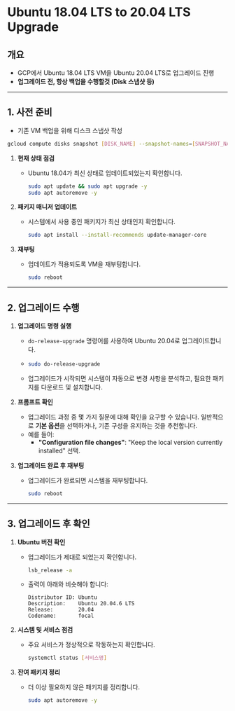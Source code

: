 # Ubuntu 18.04 LTS to 20.04 LTS Upgrade
## 개요 
- GCP에서 Ubuntu 18.04 LTS VM을 Ubuntu 20.04 LTS로 업그레이드 진행 
- **업그레이드 전, 항상 백업을 수행할것 (Disk 스냅샷 등)**

---

## **1. 사전 준비**
* 기존 VM 백업을 위해 디스크 스냅샷 작성
```bash
gcloud compute disks snapshot [DISK_NAME] --snapshot-names=[SNAPSHOT_NAME]
```

1. **현재 상태 점검**
   - Ubuntu 18.04가 최신 상태로 업데이트되었는지 확인합니다.
     ```bash
     sudo apt update && sudo apt upgrade -y
     sudo apt autoremove -y
     ```

2. **패키지 매니저 업데이트**
   - 시스템에서 사용 중인 패키지가 최신 상태인지 확인합니다.
     ```bash
     sudo apt install --install-recommends update-manager-core
     ```

3. **재부팅**
   - 업데이트가 적용되도록 VM을 재부팅합니다.
     ```bash
     sudo reboot
     ```

---

## **2. 업그레이드 수행**
1. **업그레이드 명령 실행**
   - `do-release-upgrade` 명령어를 사용하여 Ubuntu 20.04로 업그레이드합니다.
   - 
     ```bash
     sudo do-release-upgrade
     ```
   - 업그레이드가 시작되면 시스템이 자동으로 변경 사항을 분석하고, 필요한 패키지를 다운로드 및 설치합니다.

2. **프롬프트 확인**
   - 업그레이드 과정 중 몇 가지 질문에 대해 확인을 요구할 수 있습니다. 일반적으로 **기본 옵션**을 선택하거나, 기존 구성을 유지하는 것을 추천합니다.
   - 예를 들어:
     - **"Configuration file changes"**: "Keep the local version currently installed" 선택.

3. **업그레이드 완료 후 재부팅**
   - 업그레이드가 완료되면 시스템을 재부팅합니다.
     ```bash
     sudo reboot
     ```

---

## **3. 업그레이드 후 확인**
1. **Ubuntu 버전 확인**
   - 업그레이드가 제대로 되었는지 확인합니다.
     ```bash
     lsb_release -a
     ```
   - 출력이 아래와 비슷해야 합니다:
     ```
     Distributor ID: Ubuntu
     Description:    Ubuntu 20.04.6 LTS
     Release:        20.04
     Codename:       focal
     ```

2. **시스템 및 서비스 점검**
   - 주요 서비스가 정상적으로 작동하는지 확인합니다.
     ```bash
     systemctl status [서비스명]
     ```

3. **잔여 패키지 정리**
   - 더 이상 필요하지 않은 패키지를 정리합니다.
     ```bash
     sudo apt autoremove -y
     ```

